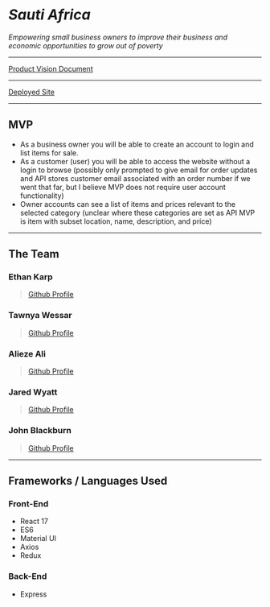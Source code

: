# _Sauti Africa_
*Empowering small business owners to improve their business and economic opportunities to grow out of poverty*
___
[Product Vision Document](https://www.notion.so/Product-Vision-Document-64696c6f4ed44b729d24239ff8244ac8)
___
[Deployed Site](https://sauti-african-marketplace-july2021.netlify.app/)
___
## MVP
* As a business owner you will be able to create an account to login and list items for sale.
* As a customer (user) you will be able to access the website without a login to browse (possibly only prompted to give email for order updates and API stores customer email associated with an order number if we went that far, but I believe MVP does not require user account functionality)
* Owner accounts can see a list of items and prices relevant to the selected category (unclear where these categories are set as API MVP is item with subset location, name, description, and price)
___
## The Team
### Ethan Karp
> [Github Profile](https://github.com/Ksouffle)

### Tawnya Wessar
> [Github Profile](https://github.com/tdubs42)

### Alieze Ali
> [Github Profile](https://github.com/)

### Jared Wyatt
> [Github Profile](https://github.com/)

### John Blackburn
> [Github Profile](https://github.com/)
___
## Frameworks / Languages Used
### Front-End
* React 17
* ES6
* Material UI
* Axios
* Redux

### Back-End
* Express